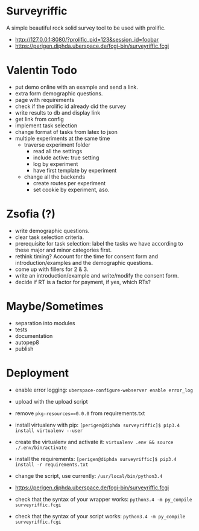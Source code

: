 # Surveyriffic

A simple beautiful rock solid survey tool to be used with prolific.

 - <http://127.0.0.1:8080/?prolific_pid=123&session_id=foobar>
 - <https://perigen.diphda.uberspace.de/fcgi-bin/surveyriffic.fcgi>

# Valentin Todo

 - put demo online with an example and send a link.
 - extra form demographic questions.
 - page with requirements
 - check if the prolific id already did the survey
 - write results to db and display link
 - get link from config
 - implement task selection
 - change format of tasks from latex to json
 - multiple experiments at the same time
     - traverse experiment folder
         - read all the settings
         - include active: true setting
         - log by experiment
         - have first template by experiment
     - change all the backends
         - create routes per experiment
         - set cookie by experiment, aso.

# Zsofia (?)

- write demographic questions.
- clear task selection criteria.
- prerequisite for task selection: label the tasks we have according to these major and minor categories first.
- rethink timing? Account for the time for consent form and introduction/examples and the demographic questions.
- come up with fillers for 2 & 3.
- write an introduction/example and write/modify the consent form.
- decide if RT is a factor for payment, if yes, which RTs?

# Maybe/Sometimes

 - separation into modules
 - tests
 - documentation
 - autopep8
 - publish

# Deployment

 - enable error logging: ``uberspace-configure-webserver enable error_log``
 - upload with the upload script
 - remove ``pkg-resources==0.0.0`` from requirements.txt
 - install virtualenv with pip: ``[perigen@diphda surveyriffic]$ pip3.4 install virtualenv --user``
 - create the virtualenv and activate it: ``virtualenv .env && source ./.env/bin/activate``
 - install the requirements: ``[perigen@diphda surveyriffic]$ pip3.4 install -r requirements.txt``

 - change the script, use currently: ``/usr/local/bin/python3.4``
 - https://perigen.diphda.uberspace.de/fcgi-bin/surveyriffic.fcgi

 - check that the syntax of your wrapper works: ``python3.4 -m py_compile surveyriffic.fcgi``
 - check that the syntax of your script works: ``python3.4 -m py_compile surveyriffic.fcgi``

